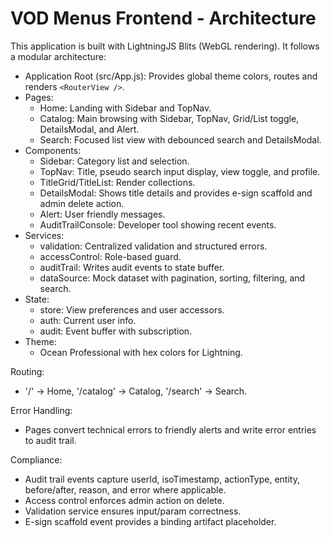 # VOD Menus Frontend - Architecture

This application is built with LightningJS Blits (WebGL rendering). It follows a modular architecture:

- Application Root (src/App.js): Provides global theme colors, routes and renders `<RouterView />`.
- Pages:
  - Home: Landing with Sidebar and TopNav.
  - Catalog: Main browsing with Sidebar, TopNav, Grid/List toggle, DetailsModal, and Alert.
  - Search: Focused list view with debounced search and DetailsModal.
- Components:
  - Sidebar: Category list and selection.
  - TopNav: Title, pseudo search input display, view toggle, and profile.
  - TitleGrid/TitleList: Render collections.
  - DetailsModal: Shows title details and provides e-sign scaffold and admin delete action.
  - Alert: User friendly messages.
  - AuditTrailConsole: Developer tool showing recent events.
- Services:
  - validation: Centralized validation and structured errors.
  - accessControl: Role-based guard.
  - auditTrail: Writes audit events to state buffer.
  - dataSource: Mock dataset with pagination, sorting, filtering, and search.
- State:
  - store: View preferences and user accessors.
  - auth: Current user info.
  - audit: Event buffer with subscription.
- Theme:
  - Ocean Professional with hex colors for Lightning.

Routing:
- '/' -> Home, '/catalog' -> Catalog, '/search' -> Search.

Error Handling:
- Pages convert technical errors to friendly alerts and write error entries to audit trail.

Compliance:
- Audit trail events capture userId, isoTimestamp, actionType, entity, before/after, reason, and error where applicable.
- Access control enforces admin action on delete.
- Validation service ensures input/param correctness.
- E-sign scaffold event provides a binding artifact placeholder.
